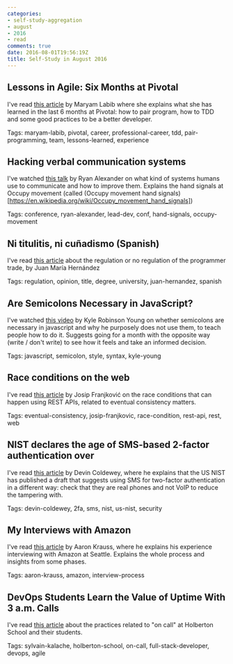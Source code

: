 ```yaml
---
categories:
- self-study-aggregation
- august
- 2016
- read
comments: true
date: 2016-08-01T19:56:19Z
title: Self-Study in August 2016
---
```

## Lessons in Agile: Six Months at Pivotal

I've read [this article][six-months-pivotal-labib] by Maryam Labib where she explains what she has learned in the last 6 months at Pivotal: how to pair program, how to TDD and some good practices to be a better developer.

Tags: maryam-labib, pivotal, career, professional-career, tdd, pair-programming, team, lessons-learned, experience

[six-months-pivotal-labib]: https://medium.com/built-to-adapt/lessons-in-agile-six-months-at-pivotal-66b4c57386a4

## Hacking verbal communication systems

I've watched [this talk][comm-systems] by Ryan Alexander on what kind of systems humans use to communicate and how to improve them. Explains the hand signals at Occupy movement (called (Occupy movement hand signals)[https://en.wikipedia.org/wiki/Occupy_movement_hand_signals]) 

Tags: conference, ryan-alexander, lead-dev, conf, hand-signals, occupy-movement

[comm-systems]: https://vimeo.com/album/4045988/video/173255458

## Ni titulitis, ni cuñadismo (Spanish)

 I've read [this article][titulitis] about the regulation or no regulation of the programmer trade, by Juan María Hernández

 Tags: regulation, opinion, title, degree, university, juan-hernandez, spanish

[titulitis]: http://blog.koalite.com/2016/06/ni-titulitis-ni-cunadismo

## Are Semicolons Necessary in JavaScript?

I've watched [this video][semicolons-in-js] by Kyle Robinson Young on whether semicolons are necessary in javascript and why he purposely does not use them, to teach people how to do it. Suggests going for a month with the opposite way (write / don't write) to see how it feels and take an informed decision.

Tags: javascript, semicolon, style, syntax, kyle-young

[semicolons-in-js]: https://www.youtube.com/watch?v=gsfbh17Ax9I

## Race conditions on the web

I've read [this article][race-condition-web] by Josip Franjković on the race conditions that can happen using REST APIs, related to eventual consistency matters.

Tags: eventual-consistency, josip-franjkovic, race-condition, rest-api, rest, web

[race-condition-web]: https://www.josipfranjkovic.com/blog/race-conditions-on-web

## NIST declares the age of SMS-based 2-factor authentication over

 I've read [this article][changes-in-2fa] by Devin Coldewey, where he explains that the US NIST has published a draft that suggests using SMS for two-factor authentication in a different way: check that they are real phones and not VoIP to reduce the tampering with.

 Tags:  devin-coldewey, 2fa, sms, nist, us-nist, security

[changes-in-2fa]: https://techcrunch.com/2016/07/25/nist-declares-the-age-of-sms-based-2-factor-authentication-over/

## My Interviews with Amazon

I've read [this article][interview-at-amazon] by Aaron Krauss, where he explains his experience interviewing with Amazon at Seattle. Explains the whole process and insights from some phases.

Tags: aaron-krauss, amazon, interview-process

[interview-at-amazon]: https://thesocietea.org/2016/07/my-interviews-with-amazon/

## DevOps Students Learn the Value of Uptime With 3 a.m. Calls

I've read [this article][devops-at-holberton] about the practices related to "on call" at Holberton School and their students.

Tags: sylvain-kalache, holberton-school, on-call, full-stack-developer, devops, agile

[devops-at-holberton]: https://www.linux.com/news/devops-students-learn-value-uptime-3-am-calls

